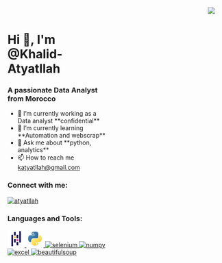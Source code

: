 <!DOCTYPE html>
<html>
<head>
    <title>Khalid Atyatllah</title>
</head>
<body>
    <div style="display: flex; flex-direction: row;">
        <div style="flex: 1; text-align: left; padding: 20px;">
            <h1>Hi 👋, I'm @Khalid-Atyatllah</h1>
            <h3>A passionate Data Analyst from Morocco</h3>
            <ul>
                <li>🔭 I’m currently working as a Data analyst **confidential**</li>
                <li>🌱 I’m currently learning **Automation and webscrap**</li>
                <li>💬 Ask me about **python, analytics**</li>
                <li>📫 How to reach me <a href="mailto:katyatllah@gmail.com">katyatllah@gmail.com</a></li>
            </ul>
            <h3>Connect with me:</h3>
            <p>
                <a href="https://twitter.com/atyatllah" target="blank"><img align="center" src="https://raw.githubusercontent.com/rahuldkjain/github-profile-readme-generator/master/src/images/icons/Social/twitter.svg" alt="atyatllah" height="30" width="40" /></a>
            </p>
            <h3>Languages and Tools:</h3>
            <p>
                <a href="https://pandas.pydata.org/" target="_blank" rel="noreferrer">
                    <img src="https://raw.githubusercontent.com/devicons/devicon/2ae2a900d2f041da66e950e4d48052658d850630/icons/pandas/pandas-original.svg" alt="pandas" width="40" height="40"/>
                </a>
                <a href="https://www.python.org" target="_blank" rel="noreferrer">
                    <img src="https://raw.githubusercontent.com/devicons/devicon/master/icons/python/python-original.svg" alt="python" width="40" height="40"/>
                </a>
                <a href="https://www.selenium.dev" target="_blank" rel="noreferrer">
                    <img src="https://raw.githubusercontent.com/detain/svg-logos/780f25886640cef088af994181646db2f6b1a3f8/svg/selenium-logo.svg" alt="selenium" width="40" height="40"/>
                </a>
                <a href="URL_TO_NUMPY" target="_blank" rel="noreferrer">
                    <img src="URL_TO_NUMPY_ICON" alt="numpy" width="40" height="40"/>
                </a>
                <a href="URL_TO_EXCEL" target="_blank" rel="noreferrer">
                    <img src="URL_TO_EXCEL_ICON" alt="excel" width="40" height="40"/>
                </a>
                <a href="URL_TO_BEAUTIFULSOUP" target="_blank" rel="noreferrer">
                    <img src="URL_TO_BEAUTIFULSOUP_ICON" alt="beautifulsoup" width="40" height="40"/>
                </a>
            </p>
        </div>
        <div style="flex: 1; text-align: right;">
            <img height="150" src="https://marketbusinessnews.com/wp-content/uploads/2020/10/1-Predictive-Analytics-GIF-for-article.gif" />
        </div>
    </div>
</body>
</html>
